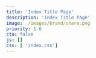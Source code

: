 ```yaml
---
title: 'Index Title Page'
description: 'Index Title Page'
image:  /images/brand/share.png
priority: 1.0
cta: false
js: []
css: [ 'index.css']
---
```

